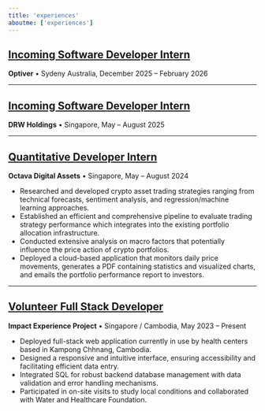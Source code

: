 ```yaml
---
title: 'experiences'
aboutme: ['experiences']
---
```


## <a href="https://optiver.com/" class="redirect-link-title" target="_blank">Incoming Software Developer Intern</a>  
**Optiver** • Sydeny Australia, December 2025 – February 2026  

<hr>

## <a href="https://drw.com/" class="redirect-link-title" target="_blank">Incoming Software Developer Intern</a>  
**DRW Holdings** • Singapore, May – August 2025  

<hr>

## <a href="https://octava.sg/" class="redirect-link-title" target="_blank">Quantitative Developer Intern</a>  
**Octava Digital Assets** • Singapore, May – August 2024  

- Researched and developed crypto asset trading strategies ranging from technical forecasts, sentiment analysis, and regression/machine learning approaches.  
- Established an efficient and comprehensive pipeline to evaluate trading strategy performance which integrates into the existing portfolio allocation infrastructure.  
- Conducted extensive analysis on macro factors that potentially influence the price action of crypto portfolios.  
- Deployed a cloud-based application that monitors daily price movements, generates a PDF containing statistics and visualized charts, and emails the portfolio performance report to investors.  

<hr>

## <a href="https://github.com/alfaloo/iex" class="redirect-link-title" target="_blank">Volunteer Full Stack Developer</a>  
**Impact Experience Project** • Singapore / Cambodia, May 2023 – Present  

- Deployed full-stack web application currently in use by health centers based in Kampong Chhnang, Cambodia.  
- Designed a responsive and intuitive interface, ensuring accessibility and facilitating efficient data entry.  
- Integrated SQL for robust backend database management with data validation and error handling mechanisms.  
- Participated in on-site visits to study local conditions and collaborated with Water and Healthcare Foundation.  

